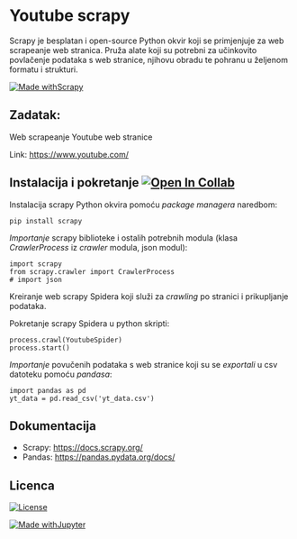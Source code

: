 # Youtube scrapy 

Scrapy je besplatan i open-source Python okvir koji se primjenjuje za web scrapeanje web stranica. Pruža alate koji su potrebni za učinkovito povlačenje podataka s web stranice, njihovu obradu te pohranu u željenom formatu i strukturi.

[![Made withScrapy](https://img.shields.io/badge/Made%20with-Scrapy-green)](https://scrapy.org/)

## Zadatak:

Web scrapeanje Youtube web stranice

Link: https://www.youtube.com/

## Instalacija i pokretanje               [![Open In Collab](https://colab.research.google.com/assets/colab-badge.svg)](https://colab.research.google.com/drive/1H2mExKRjqxSMecIsMgNwBH8_7N17N8RK?usp=sharing)


Instalacija scrapy Python okvira pomoću *package managera* naredbom:

```
pip install scrapy
```

*Importanje* scrapy biblioteke i ostalih potrebnih modula (klasa *CrawlerProcess* iz *crawler* modula, json modul):

```
import scrapy 
from scrapy.crawler import CrawlerProcess
# import json
```
Kreiranje web scrapy Spidera koji služi za *crawling* po stranici i prikupljanje podataka.

Pokretanje scrapy Spidera u python skripti:
```
process.crawl(YoutubeSpider)
process.start()
```

*Importanje* povučenih podataka s web stranice koji su se *exportali* u csv datoteku pomoću *pandasa*:

```
import pandas as pd
yt_data = pd.read_csv('yt_data.csv')
```
## Dokumentacija

- Scrapy: https://docs.scrapy.org/
- Pandas: https://pandas.pydata.org/docs/

## Licenca
[![License](https://img.shields.io/badge/License-Apache_2.0-blue.svg)](https://opensource.org/licenses/Apache-2.0)


[![Made withJupyter](https://img.shields.io/badge/Made%20with-Jupyter-orange?style=for-the-badge&logo=Jupyter)](https://jupyter.org/try)
